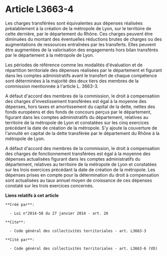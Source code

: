 # Article L3663-4

Les charges transférées sont équivalentes aux dépenses réalisées préalablement à la création de la métropole de Lyon, sur le
territoire de cette dernière, par le département du Rhône. Ces charges peuvent être diminuées du montant des éventuelles
réductions brutes de charges ou des augmentations de ressources entraînées par les transferts. Elles peuvent être augmentées
de la valorisation des engagements hors bilan transférés par le département à la métropole de Lyon. 

Les périodes de référence comme les modalités d'évaluation et de répartition territoriale des dépenses réalisées par le
département et figurant dans les comptes administratifs avant le transfert de chaque compétence sont déterminées à la
majorité des deux tiers des membres de la commission mentionnée à l'article L. 3663-3.

A défaut d'accord des membres de la commission, le droit à compensation des charges d'investissement transférées est égal à
la moyenne des dépenses, hors taxes et amortissement du capital de la dette, nettes des fonds européens et des fonds de
concours perçus par le département, figurant dans les comptes administratifs du département, relatives au territoire de la
métropole de Lyon et constatées sur les cinq exercices précédant la date de création de la métropole. S'y ajoute la
couverture de l'annuité en capital de la dette transférée par le département du Rhône à la métropole de Lyon. 

A défaut d'accord des membres de la commission, le droit à compensation des charges de fonctionnement transférées est égal à
la moyenne des dépenses actualisées figurant dans les comptes administratifs du département, relatives au territoire de la
métropole de Lyon et constatées sur les trois exercices précédant la date de création de la métropole. Les dépenses prises en
compte pour la détermination du droit à compensation sont actualisées au taux annuel moyen de croissance de ces dépenses
constaté sur les trois exercices concernés.

**Liens relatifs à cet article**

	**Créé par**:

	  - Loi n°2014-58 du 27 janvier 2014 - art. 26

	**Cite**:

	  - Code général des collectivités territoriales - art. L3663-3

	**Cité par**:

	  - Code général des collectivités territoriales - art. L3663-6 (VD)
